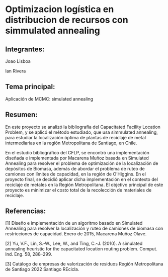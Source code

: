 # Optimizacion logística en distribucion de recursos con simmulated annealing

## Integrantes:

Joao Lisboa

Ian Rivera

## Tema principal:

Aplicación de MCMC: simulated annealing

## Resumen:

En este proyecto se analizó la bibliografía del Capacitated Facility Location Problem, y se aplicó el método estudiado, que usa simmulated annealing, para estudiar la localización óptima de plantas de reciclaje de metal intermediarias en la región Metropolitana de Santiago, en Chile.

En el estudio bibliográfico del CFLP, se encontró una implementación diseñada e implementada por Macarena Muñoz basada en Simulated Annealing para resolver el problema de optimización de la localización de depósitos de Biomasa, además de abordar el problema de ruteo de camiones con límites de capacidad, en la región de O’Higgins. En el proyecto final, se decidió aplicar dicha implementación en el contexto del reciclaje de metales en la Región Metropolitana. El objetivo principal de este proyecto es minimizar el costo total de la recolección de materiales de reciclaje.

## Referencias:

[1] Diseño e implementación de un algoritmo basado en Simulated Annealing para resolver la localización y ruteo de camiones de biomasa con restricciones de capacidad. Enero de 2015, Macarena Muñoz Olave.

[2] Yu, V.F., Lin, S.-W., Lee, W., and Ting, C.-J. (2010). A simulated annealing heuristic for the capacitated location routing problem. Comput. Ind. Eng. 58, 288–299.

[3] Catálogo de empresas de valorización de residuos Región Metropolitana de Santiago 2022 Santiago REcicla.
